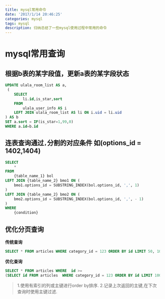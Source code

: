 ```yaml
---
title: mysql常用命令
date: '2017/1/14 20:46:25'
categories: mysql
tags: mysql
description: 归纳总结了一些mysql使用过程中常用的命令
---
```


# mysql常用查询

## 根据b表的某字段值，更新a表的某字段状态

```sql
UPDATE ulala_room_list AS a,
 (
    SELECT
        li.id,is_star,sort
    FROM
        ulala_user_info AS i
    LEFT JOIN ulala_room_list AS li ON i.uid = li.uid
) AS b
SET a.sort = IF(is_star=1,99,0)
WHERE a.id=b.id
```

## 连表查询通过`,`分割的对应条件 如\(options\_id = 1402,1404\)

```sql
SELECT
    *
FROM
    {table_name_1} bol
LEFT JOIN {table_name_2} bmo1 ON (
    bmo1.options_id = SUBSTRING_INDEX(bol.options_id, ',', 1)
)
LEFT JOIN {table_name_2} bmo2 ON (
    bmo2.options_id = SUBSTRING_INDEX(bol.options_id, ',', - 1)
)
WHERE
    {condition}
```

## 优化分页查询

**传统查询**

```sql
SELECT * FROM articles WHERE category_id = 123 ORDER BY id LIMIT 50, 10;
```

**优化查询**

```sql
SELECT * FROM articles WHERE  id >=  
(SELECT id FROM articles  WHERE category_id = 123 ORDER BY id LIMIT 10000, 1) LIMIT 10
```

> 1.使用有索引的列或主键进行order by排序. 2.记录上次返回的主键,在下次查询时使用主键过滤.

